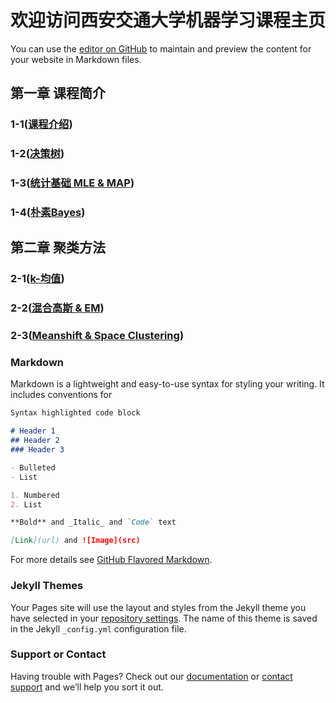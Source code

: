# 欢迎访问西安交通大学机器学习课程主页

You can use the [editor on GitHub](https://github.com/xjtu-ML/xjtu-ML.github.io/edit/master/README.md) to maintain and preview the content for your website in Markdown files.

## 第一章 课程简介 
### 1-1(**[课程介绍](/chapter01)**)
### 1-2(**[决策树](/chapter01)**)
### 1-3(**[统计基础 MLE & MAP](/chapter01)**)
### 1-4(**[朴素Bayes](/chapter01)**)

## 第二章 聚类方法
### 2-1(**[k-均值](/chapter01)**)
### 2-2(**[混合高斯 & EM](/chapter01)**)
### 2-3(**[Meanshift & Space Clustering](/chapter01)**)
### Markdown

Markdown is a lightweight and easy-to-use syntax for styling your writing. It includes conventions for

```markdown
Syntax highlighted code block

# Header 1
## Header 2
### Header 3

- Bulleted
- List

1. Numbered
2. List

**Bold** and _Italic_ and `Code` text

[Link](url) and ![Image](src)
```

For more details see [GitHub Flavored Markdown](https://guides.github.com/features/mastering-markdown/).

### Jekyll Themes

Your Pages site will use the layout and styles from the Jekyll theme you have selected in your [repository settings](https://github.com/xjtu-ML/xjtu-ML.github.io/settings). The name of this theme is saved in the Jekyll `_config.yml` configuration file.

### Support or Contact

Having trouble with Pages? Check out our [documentation](https://help.github.com/categories/github-pages-basics/) or [contact support](https://github.com/contact) and we’ll help you sort it out.
